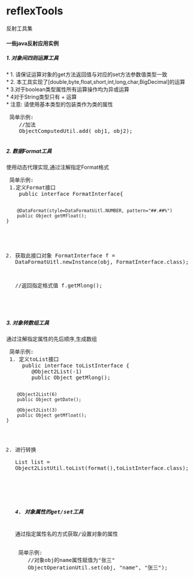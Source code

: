 # reflexTools
反射工具集

<h4>一些java反射应用实例</h4>
<p>
<h5>1. 对象间四则运算工具</h5>
 * 1. 请保证运算对象的get方法返回值与对应的set方法参数值类型一致<br/>
 * 2. 本工具实现了[double,byte,float,short,int,long,char,BigDecimal]的运算<br/>
 * 3.对于boolean类型属性所有运算操作均为异或运算<br/>
 * 4对于String类型只有 + 运算 <br/>
 * 注意: 请使用基本类型的包装类作为类的属性
 <pre>
 简单示例:
    //加法
    ObjectComputedUtil.add( obj1, obj2);
 </pre>
</p>

<p>
<h5>2. 数据Format工具</h5>
使用动态代理实现,通过注解指定Format格式
<pre>
 简单示例:
 1.定义Format接口
    public interface FormatInterface{
	
        @DataFormat(style=DataFormatUitl.NUMBER, pattern="##.##%")
        public Object getMfloat();
    }
	
 2. 获取此接口对象
    FormatInterface f = DataFormatUitl.newInstance(obj, FormatInterface.class);
	
    //返回指定格式值
    f.getMlong();
</pre>
</p>
<p>
<h5>3. 对象转数组工具</h5>
通过注解指定属性的先后顺序,生成数组
 <pre>
 简单示例:
 1. 定义toList接口
     public interface toListInterface {
        @Object2List(-1)
        public Object getMlong();

        @Object2List(6)
        public Object getDate();
		
        @Object2List(3)
        public Object getMfloat();
    }
 2. 进行转换	
    List<Object> list = Object2ListUtil.toList(format(),toListInterface.class);
 </pre>
</p>

<h5>4. 对象属性的get/set工具</h5>
通过指定属性名的方式获取/设置对象的属性
 <pre>
 简单示例:
    //对象obj的name属性赋值为"张三"
    ObjectOperationUtil.set(obj, "name", "张三");
 </pre>

</p>
